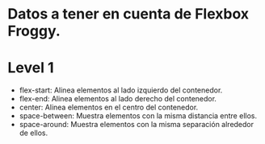 # Datos a tener en cuenta de Flexbox Froggy.

# Level 1
 * flex-start: Alinea elementos al lado izquierdo del contenedor.
 * flex-end: Alinea elementos al lado derecho del contenedor.
 * center: Alinea elementos en el centro del contenedor.
 * space-between: Muestra elementos con la misma distancia entre ellos.
 * space-around: Muestra elementos con la misma separación alrededor de ellos.